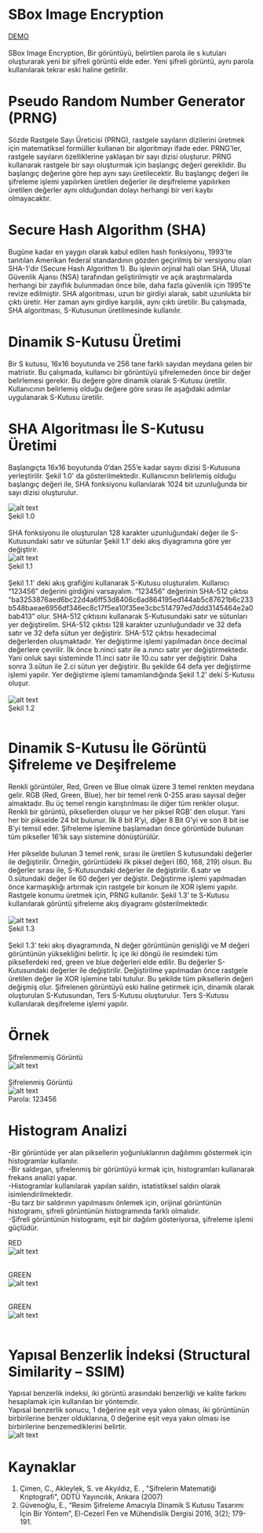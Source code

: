 # SBox Image Encryption
<a href="https://hsndmr.github.io/sbox_image_encryption/">DEMO</a>
<br/>
<br/>
SBox Image Encryption, Bir görüntüyü, belirtilen parola ile s kutuları oluşturarak yeni bir şifreli görüntü elde eder. Yeni şifreli görüntü, aynı parola kullanılarak tekrar eski haline getirilir.

# Pseudo Random Number Generator (PRNG)
Sözde Rastgele Sayı Üreticisi (PRNG), rastgele sayıların dizilerini üretmek için matematiksel formüller kullanan bir algoritmayı ifade eder. PRNG'ler, rastgele sayıların özelliklerine yaklaşan bir sayı dizisi oluşturur. PRNG kullanarak rastgele bir sayı oluşturmak için başlangıç değeri gereklidir. Bu başlangıç değerine göre hep aynı sayı üretilecektir. Bu başlangıç değeri ile şifreleme işlemi yapılırken üretilen değerler ile deşifreleme yapılırken üretilen değerler aynı olduğundan dolayı herhangi bir veri kaybı olmayacaktır. 

# Secure Hash Algorithm (SHA)
Bugüne kadar en yaygın olarak kabul edilen hash fonksiyonu, 1993'te tanıtılan Amerikan federal standardının gözden geçirilmiş bir versiyonu olan SHA-1'dir (Secure Hash Algorithm 1). Bu işlevin orjinal hali olan SHA, Ulusal Güvenlik Ajansı (NSA) tarafından geliştirilmiştir ve açık araştırmalarda herhangi bir zayıflık bulunmadan önce bile, daha fazla güvenlik için 1995'te revize edilmiştir. SHA algoritması, uzun bir girdiyi alarak, sabit uzunlukta bir çıktı üretir. Her zaman aynı girdiye karşılık, aynı çıktı üretilir. Bu çalışmada, SHA algoritması, S-Kutusunun üretilmesinde kullanılır.

# Dinamik S-Kutusu Üretimi
Bir S kutusu, 16x16 boyutunda ve 256 tane farklı sayıdan meydana gelen bir matristir. Bu çalışmada, kullanıcı bir görüntüyü şifrelemeden önce bir değer belirlemesi gerekir. Bu değere göre dinamik olarak S-Kutusu üretilir. Kullanıcının belirlemiş olduğu değere göre sırası ile aşağıdaki adımlar uygulanarak S-Kutusu üretilir.

# SHA Algoritması İle S-Kutusu Üretimi 
Başlangıçta 16x16 boyutunda 0’dan 255’e kadar sayısı dizisi S-Kutusuna yerleştirilir. Şekil 1.0' da gösterilmektedir. Kullanıcının belirlemiş olduğu başlangıç değeri ile, SHA fonksiyonu kullanılarak 1024 bit uzunluğunda bir sayı dizisi oluşturulur.

![alt text](https://github.com/hsndmr/sbox_image_encryption/blob/master/images/image-1.png)
<br/>
Şekil 1.0
<br/>
<br/>
SHA fonksiyonu ile oluşturulan 128 karakter uzunluğundaki değer ile S-Kutusundaki satır ve sütunlar Şekil 1.1’ deki akış diyagramına göre yer değiştirir.
<br/>
![alt text](https://github.com/hsndmr/sbox_image_encryption/blob/master/images/image-2.png)
<br/>
Şekil 1.1
<br/>
<br/>
Şekil 1.1' deki akış grafiğini kullanarak S-Kutusu oluşturalım. Kullanıcı “123456” değerini girdiğini varsayalım. “123456” değerinin SHA-512 çıktısı “ba3253876aed6bc22d4a6ff53d8406c6ad864195ed144ab5c87621b6c233b548baeae6956df346ec8c17f5ea10f35ee3cbc514797ed7ddd3145464e2a0bab413” olur. SHA-512 çıktısını kullanarak S-Kutusundaki satır ve sütunları yer değiştirelim. SHA-512 çıktısı 128 karakter uzunluğundadır ve 32 defa satır ve 32 defa sütun yer değiştirir. SHA-512 çıktısı hexadecimal değerlerden oluşmaktadır. Yer değiştirme işlemi yapılmadan önce decimal değerlere çevrilir. İlk önce b.ninci satır ile a.nıncı satır yer değiştirmektedir. Yani onluk sayı sisteminde 11.inci satır ile 10.cu satır yer değiştirir. Daha sonra 3.sütun ile 2.ci sütun yer değiştirir. Bu şekilde 64 defa yer değiştirme işlemi yapılır. Yer değiştirme işlemi tamamlandığında Şekil 1.2’ deki S-Kutusu oluşur.
<br/>
<br/>
![alt text](https://github.com/hsndmr/sbox_image_encryption/blob/master/images/image-3.png)
<br/>
Şekil 1.2
<br/>
<br/>
# Dinamik S-Kutusu İle Görüntü Şifreleme ve Deşifreleme
Renkli görüntüler, Red, Green ve Blue olmak üzere 3 temel renkten meydana gelir. RGB (Red, Green, Blue), her bir temel renk 0-255 arası sayısal değer almaktadır. Bu üç temel rengin karıştırılması ile diğer tüm renkler oluşur. Renkli bir görüntü, piksellerden oluşur ve her piksel RGB’ den oluşur. Yani her bir pikselde 24 bit bulunur. İlk 8 bit R’yi, diğer 8 Bit G’yi ve son 8 bit ise B’yi temsil eder. Şifreleme işlemine başlamadan önce görüntüde bulunan tüm pikseller 16’lık sayı sistemine dönüştürülür.
<br/>
<br/>
Her pikselde bulunan 3 temel renk, sırası ile üretilen S kutusundaki değerler ile değiştirilir. Örneğin, görüntüdeki ilk piksel değeri (60, 168, 219) olsun. Bu değerler sırası ile, S-Kutusundaki değerler ile değiştirilir. 6.satır ve 0.sütundaki değer ile 60 değeri yer değiştir. Değiştirme işlemi yapılmadan önce karmaşıklığı artırmak için rastgele bir konum ile XOR işlemi yapılır. Rastgele konumu üretmek için, PRNG kullanılır. Şekil 1.3’ te S-Kutusu kullanılarak görüntü şifreleme akış diyagramı gösterilmektedir.
<br/>
<br/>
![alt text](https://github.com/hsndmr/sbox_image_encryption/blob/master/images/image-6.png)
<br/>
Şekil 1.3
<br/>
<br/>
Şekil 1.3’ teki akış diyagramında, N değer görüntünün genişliği ve M değeri görüntünün yüksekliğini belirtir. İç içe iki döngü ile resimdeki tüm piksellerdeki red, green ve blue değerleri elde edilir. Bu değerler S-Kutusundaki değerler ile değiştirilir. Değiştirilme yapılmadan önce rastgele üretilen değer ile XOR işlemine tabi tutulur. Bu şekilde tüm piksellerin değeri değişmiş olur. Şifrelenen görüntüyü eski haline getirmek için, dinamik olarak oluşturulan S-Kutusundan, Ters S-Kutusu oluşturulur. Ters S-Kutusu kullanılarak deşifreleme işlemi yapılır.
# Örnek
Şifrelenmemiş Görüntü
<br/>
![alt text](https://github.com/hsndmr/sbox_image_encryption/blob/master/images/enc.png)
<br/>
<br/>
Şifrelenmiş Görüntü
<br/>
![alt text](https://github.com/hsndmr/sbox_image_encryption/blob/master/images/dec.png)
<br/>
Parola: 123456

# Histogram Analizi
-Bir görüntüde yer alan piksellerin yoğunluklarının dağılımını göstermek için histogramlar kullanılır.
<br/>
-Bir saldırgan, şifrelenmiş bir görüntüyü kırmak için, histogramları kullanarak frekans analizi yapar.
<br/>
-Histogramlar kullanılarak yapılan saldırı, istatistiksel saldırı olarak isimlendirilmektedir.
<br/>
-Bu tarz bir saldırının yapılmasını önlemek için, orijinal görüntünün histogramı, şifreli görüntünün histogramında farklı olmalıdır. 
<br/>
-Şifreli görüntünün histogramı, eşit bir dağılım gösteriyorsa, şifreleme işlemi güçlüdür. 

RED
<br/>
![alt text](https://github.com/hsndmr/sbox_image_encryption/blob/master/images/red.PNG)
<br/>
<br/>

GREEN
<br/>
![alt text](https://github.com/hsndmr/sbox_image_encryption/blob/master/images/green.PNG)
<br/>
<br/>

GREEN
<br/>
![alt text](https://github.com/hsndmr/sbox_image_encryption/blob/master/images/blue.PNG)
<br/>
<br/>

# Yapısal Benzerlik İndeksi (Structural Similarity – SSIM)
Yapısal benzerlik indeksi, iki görüntü arasındaki benzerliği ve kalite farkını hesaplamak için kullanılan bir yöntemdir.
<br/>
Yapısal benzerlik sonucu, 1 değerine eşit veya yakın olması, iki görüntünün birbirilerine benzer olduklarına, 0 değerine eşit veya yakın olması ise birbirilerine benzemediklerini belirtir.
<br/>
![alt text](https://github.com/hsndmr/sbox_image_encryption/blob/master/images/ssim.png)

# Kaynaklar
1. Çimen, C., Akleylek, S. ve Akyıldız, E. , "Şifrelerin Matematiği Kriptografi", ODTÜ Yayıncılık, Ankara (2007)
2. Güvenoğlu, E., “Resim Şifreleme Amacıyla Dinamik S Kutusu Tasarımı İçin Bir Yöntem”, El-Cezerî Fen ve Mühendislik Dergisi 2016, 3(2); 179-191.
